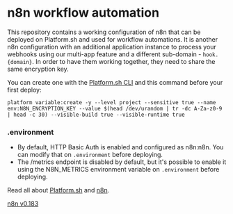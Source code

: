 # n8n workflow automation

This repository contains a working configuration of n8n that can be deployed on Platform.sh and used for workflow automations. It is another n8n configuration with an additional application instance to process your webhooks using our multi-app feature and a different sub-domain - `hook.{domain}`. In order to have them working together, they need to share the same encryption key.

You can create one with the [Platform.sh CLI](https://docs.platform.sh/gettingstarted/introduction/own-code/cli-install.html) and this command before your first deploy:

`platform variable:create -y --level project --sensitive true --name env:N8N_ENCRYPTION_KEY --value $(head /dev/urandom | tr -dc A-Za-z0-9 | head -c 30) --visible-build true --visible-runtime true`

### .environment
- By default, HTTP Basic Auth is enabled and configured as n8n:n8n. You can modify that on `.environment` before deploying.
- The /metrics endpoint is disabled by default, but it's possible to enable it using the N8N_METRICS environment variable on `.environment` before deploying.

Read all about [Platform.sh](https://docs.platform.sh/) and [n8n](https://docs.n8n.io/).

[n8n v0.183](https://github.com/n8n-io/n8n)

